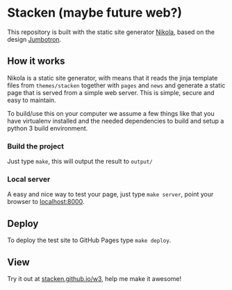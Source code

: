 # Stacken (maybe future web?)

This repository is built with the static site generator [Nikola](https://getnikola.com/),
based on the design [Jumbotron](http://getbootstrap.com/examples/jumbotron/).

## How it works

Nikola is a static site generator, with means that it reads the jinja template files from `themes/stacken` together with `pages` and `news` and generate a static page that is served from a simple web server. This is simple, secure and easy to maintain.

To build/use this on your computer we assume a few things like that you have virtualenv installed and the needed dependencies to build and setup a python 3 build environment.

### Build the project

Just type `make`, this will output the result to `output/`

### Local server

A easy and nice way to test your page, just type `make server`, point your browser to [localhost:8000](http://localhost:8000).

## Deploy

To deploy the test site to GitHub Pages type `make deploy`.

## View

Try it out at [stacken.github.io/w3](https://stacken.github.io/w3/), help me make it awesome!
